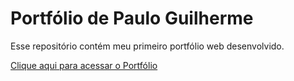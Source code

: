 # Portfólio de Paulo Guilherme
Esse repositório contém meu primeiro portfólio web desenvolvido.

[Clique aqui para acessar o Portfólio](https://pguilhermef.github.io/)
